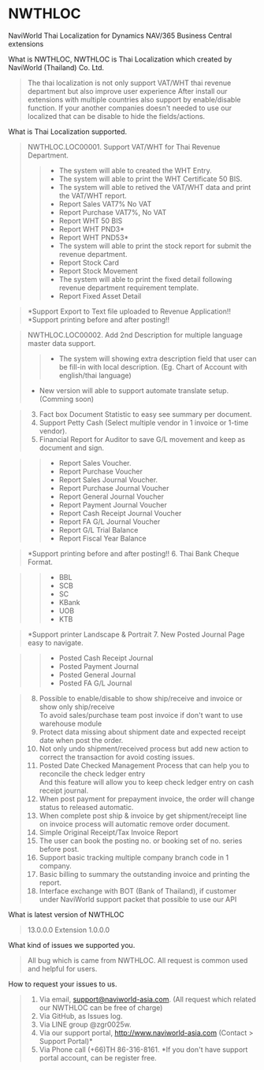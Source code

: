 # NWTHLOC
NaviWorld Thai Localization for Dynamics NAV/365 Business Central extensions

What is NWTHLOC, NWTHLOC is Thai Localization which created by NaviWorld (Thailand) Co. Ltd.
>The thai localization is not only support VAT/WHT thai revenue department but also improve user experience
>After install our extensions with multiple countries also support by enable/disable function.
>If your another companies doesn't needed to use our localized that can be disable to hide the fields/actions.

What is Thai Localization supported.
>NWTHLOC.LOC00001. Support VAT/WHT for Thai Revenue Department.
  >>- The system will able to created the WHT Entry.
  >>- The system will able to print the WHT Certificate 50 BIS.
  >>- The system will able to retived the VAT/WHT data and print the VAT/WHT report.
  >>- Report Sales VAT7% No VAT
  >>- Report Purchase VAT7%, No VAT
  >>- Report WHT 50 BIS
  >>- Report WHT PND3*
  >>- Report WHT PND53*
  >>- The system will able to print the stock report for submit the revenue department.
  >>- Report Stock Card
  >>- Report Stock Movement
  >>- The system will able to print the fixed detail following revenue department requirement template.
  >>- Report Fixed Asset Detail
  
>*Support Export to Text file uploaded to Revenue Application!! <br>
*Support printing before and after posting!!

>NWTHLOC.LOC00002. Add 2nd Description for multiple language master data support.
  >>- The system will showing extra description field that user can be fill-in with local description. (Eg. Chart of Account with english/thai language)
  >* New version will able to support automate translate setup. (Comming soon)

>3. Fact box Document Statistic to easy see summary per document.
>4. Support Petty Cash (Select multiple vendor in 1 invoice or 1-time vendor).
>5. Financial Report for Auditor to save G/L movement and keep as document and sign.

  >>- Report Sales Voucher.
  >>- Report Purchase Voucher
  >>- Report Sales Journal Voucher.
  >>- Report Purchase Journal Voucher
  >>- Report General Journal Voucher
  >>- Report Payment Journal Voucher
  >>- Report Cash Receipt Journal Voucher
  >>- Report FA G/L Journal Voucher
  >>- Report G/L Trial Balance
  >>- Report Fiscal Year Balance

>*Support printing before and after posting!!
>6. Thai Bank Cheque Format.

  >>- BBL
  >>- SCB
  >>- SC
  >>- KBank
  >>- UOB
  >>- KTB

>*Support printer Landscape & Portrait
>7. New Posted Journal Page easy to navigate.

  >>- Posted Cash Receipt Journal
  >>- Posted Payment Journal
  >>- Posted General Journal
  >>- Posted FA G/L Journal

>8. Possible to enable/disable to show ship/receive and invoice or show only ship/receive<br>
To avoid sales/purchase team post invoice if don't want to use warehouse module
>9. Protect data missing about shipment date and expected receipt date when post the order.
>10. Not only undo shipment/received process but add new action to correct the transaction for avoid costing issues.
>11. Posted Date Checked Management Process that can help you to reconcile the check ledger entry<br>
And this feature will allow you to keep check ledger entry on cash receipt journal.
>12. When post payment for prepayment invoice, the order will change status to released automatic.
>13. When complete post ship & invoice by get shipment/receipt line on invoice process will automatic remove order document.
>14. Simple Original Receipt/Tax Invoice Report
>15. The user can book the posting no. or booking set of no. series before post.
>16. Support basic tracking multiple company branch code in 1 company.
>18. Basic billing to summary the outstanding invoice and printing the report.
>19. Interface exchange with BOT (Bank of Thailand), if customer under NaviWorld support packet that possible to use our API

What is latest version of NWTHLOC
 > 13.0.0.0
 > Extension 1.0.0.0

What kind of issues we supported you.
 > All bug which is came from NWTHLOC.
 > All request is common used and helpful for users.

How to request your issues to us.
 > 1. Via email, support@naviworld-asia.com. (All request which related our NWTHLOC can be free of charge)
 > 2. Via GitHub, as Issues log.
 > 3. Via LINE group @zgr0025w.
 > 4. Via our support portal, http://www.naviworld-asia.com   (Contact > Support Portal)*
 > 5. Via Phone call (+66)TH 86-316-8161.
 *If you don't have support portal account, can be register free.
